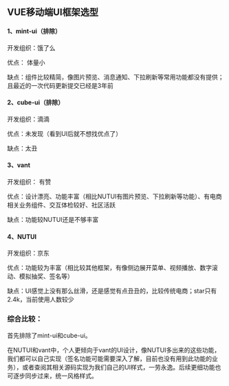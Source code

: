 ## VUE移动端UI框架选型

#### 1、mint-ui（排除）
开发组织：饿了么

优点： 体量小

缺点：组件比较精简，像图片预览、消息通知、下拉刷新等常用功能都没有提供； 且最近的一次代码更新提交已经是3年前

#### 2、cube-ui（排除）
开发组织：滴滴

优点：未发现（看到UI后就不想找优点了）

缺点：太丑

#### 3、vant
开发组织： 有赞

优点：设计漂亮、功能丰富（相比NUTUI有图片预览、下拉刷新等功能）、有电商相关业务组件、交互体检较好、社区活跃

缺点：功能较NUTUI还是不够丰富

#### 4、NUTUI
开发组织：京东

优点：功能较为丰富（相比较其他框架，有像侧边展开菜单、视频播放、数字滚动、模拟抽奖、签名等）

缺点：UI感觉上没有那么丝滑，还是感觉有点丑丑的，比较传统电商；star只有2.4k，当前使用人数较少

### 综合比较：
首先排除了mint-ui和cube-ui。

在NUTUI和vant中，个人更倾向于vant的UI设计，像NUTUI多出来的这些功能，我们都可以自己实现（签名功能可能需要深入了解，目前也没有用到此功能的业务），或者查阅其相关源码实现为我们自己的UI样式，一劳永逸。后续更细功能也可逐步同步过来，统一风格样式。